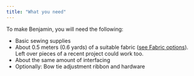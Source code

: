 ```yaml
---
title: "What you need"
---
```


To make Benjamin, you will need the following:

- Basic sewing supplies
- About 0.5 meters (0.6 yards) of a suitable fabric ([see Fabric options](/docs/patterns/benjamin/fabric/)). Left over
  pieces of a recent project could work too.
- About the same amount of interfacing
- Optionally: Bow tie adjustment ribbon and hardware

